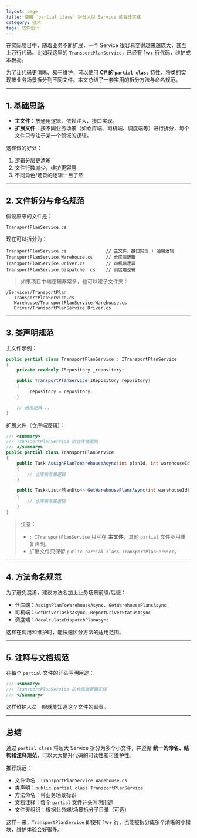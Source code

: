 ```yaml
---
layout: page
title: 使用 `partial class` 拆分大型 Service 的最佳实践
category: 技术
tags: 软件设计
---
```



在实际项目中，随着业务不断扩展，一个 Service 很容易变得越来越庞大，甚至上万行代码。比如我这里的 `TransportPlanService`，已经有 1w+ 行代码，维护成本极高。

为了让代码更清晰、易于维护，可以使用 **C# 的 `partial class`** 特性，将类的实现按业务场景拆分到不同文件。本文总结了一套实用的拆分方法与命名规范。

---

## 1. 基础思路

* **主文件**：放通用逻辑、依赖注入、接口实现。
* **扩展文件**：按不同业务场景（如仓库端、司机端、调度端等）进行拆分，每个文件只专注于某一个领域的逻辑。

这样做的好处：

1. 逻辑分层更清晰
2. 文件行数减少，维护更容易
3. 不同角色/场景的逻辑一目了然

---

## 2. 文件拆分与命名规范

假设原来的文件是：

```
TransportPlanService.cs
```

现在可以拆分为：

```
TransportPlanService.cs               // 主文件，接口实现 + 通用逻辑
TransportPlanService.Warehouse.cs     // 仓库端逻辑
TransportPlanService.Driver.cs        // 司机端逻辑
TransportPlanService.Dispatcher.cs    // 调度端逻辑
```

> 如果项目中端逻辑非常多，也可以建子文件夹：

```
/Services/TransportPlan
   TransportPlanService.cs
   Warehouse/TransportPlanService.Warehouse.cs
   Driver/TransportPlanService.Driver.cs
```

---

## 3. 类声明规范

主文件示例：

```csharp
public partial class TransportPlanService : ITransportPlanService
{
    private readonly IRepository _repository;

    public TransportPlanService(IRepository repository)
    {
        _repository = repository;
    }

    // 通用逻辑...
}
```

扩展文件（仓库端逻辑）：

```csharp
/// <summary>
/// TransportPlanService 的仓库端逻辑
/// </summary>
public partial class TransportPlanService
{
    public Task AssignPlanToWarehouseAsync(int planId, int warehouseId)
    {
        // 仓库端专属逻辑
    }

    public Task<List<PlanDto>> GetWarehousePlansAsync(int warehouseId)
    {
        // 仓库端专属逻辑
    }
}
```

> 注意：
>
> * `: ITransportPlanService` 只写在 **主文件**，其他 `partial` 文件不用重复声明。
> * 扩展文件只保留 `public partial class TransportPlanService`。

---

## 4. 方法命名规范

为了避免混淆，建议方法名加上业务场景前缀/后缀：

* 仓库端：`AssignPlanToWarehouseAsync`、`GetWarehousePlansAsync`
* 司机端：`GetDriverTasksAsync`、`ReportDriverStatusAsync`
* 调度端：`RecalculateDispatchPlanAsync`

这样在调用和维护时，能快速区分方法的适用范围。

---

## 5. 注释与文档规范

在每个 `partial` 文件的开头写明用途：

```csharp
/// <summary>
/// TransportPlanService 的仓库端逻辑实现
/// </summary>
```

这样维护人员一眼就能知道这个文件的职责。

---

## 总结

通过 `partial class` 将超大 Service 拆分为多个小文件，并遵循 **统一的命名、结构和注释规范**，可以大大提升代码的可读性和可维护性。

推荐规范：

* 文件命名：`TransportPlanService.Warehouse.cs`
* 类声明：`public partial class TransportPlanService`
* 方法命名：带业务场景标识
* 文档注释：每个 `partial` 文件开头写明用途
* 文件夹组织：根据业务端/场景拆分子目录（可选）

这样一来，`TransportPlanService` 即使有 1w+ 行，也能被拆分成多个清晰的小模块，维护体验会好很多。